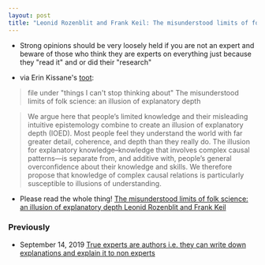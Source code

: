 ```yaml
---
layout: post
title: "Leonid Rozenblit and Frank Keil: The misunderstood limits of folk science: an illusion of explanatory depth: Expertise takes time and energy and feedbadk otherwise we suffer the: illusion of explanatory depth (IOED)"
---
```


* Strong opinions should be very loosely held if you are not an expert and beware of those who think they are experts on everything just because they "read it" and or did their "research"

* via Erin Kissane's [toot](https://mstdn.social/@kissane/110334250073288994):
>file under "things I can't stop thinking about"
>The misunderstood limits of folk science: an illusion of explanatory depth

>We argue here that people’s limited knowledge and their misleading intuitive epistemology combine to create 
>an illusion of explanatory depth (IOED). Most people feel they understand the world with far greater detail, coherence,
> and depth than they really do. The illusion for explanatory knowledge–knowledge that involves complex causal patterns—is separate from, and
> additive with, people’s general overconfidence about their knowledge and skills. We therefore propose that knowledge of complex causal relations is
> particularly susceptible to illusions of understanding.

* Please read the whole thing! [The misunderstood limits of folk science: an illusion of explanatory depth
Leonid Rozenblit and Frank Keil](https://www.ncbi.nlm.nih.gov/pmc/articles/PMC3062901/)
### Previously

* September 14, 2019 [True experts are authors i.e. they can write down explanations and explain it to non experts](http://rolandtanglao.com/2019/09/14/p1-true-experts-are-authors-who-can-write-it-down-and-explain-it-to-others/)  
